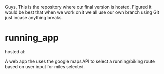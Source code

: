 Guys, 
This is the repository where our final version is hosted.
Figured it would be best that when we work on it we all use our own branch using Git just incase anything breaks.

# running_app
hosted at: 

A web app the uses the google maps API to select a running/biking route based on user input for miles selected.
